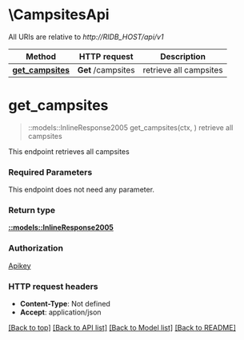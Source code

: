 # \CampsitesApi

All URIs are relative to *http://RIDB_HOST/api/v1*

Method | HTTP request | Description
------------- | ------------- | -------------
[**get_campsites**](CampsitesApi.md#get_campsites) | **Get** /campsites | retrieve all campsites


# **get_campsites**
> ::models::InlineResponse2005 get_campsites(ctx, )
retrieve all campsites

This endpoint retrieves all campsites

### Required Parameters
This endpoint does not need any parameter.

### Return type

[**::models::InlineResponse2005**](inline_response_200_5.md)

### Authorization

[Apikey](../README.md#Apikey)

### HTTP request headers

 - **Content-Type**: Not defined
 - **Accept**: application/json

[[Back to top]](#) [[Back to API list]](../README.md#documentation-for-api-endpoints) [[Back to Model list]](../README.md#documentation-for-models) [[Back to README]](../README.md)


